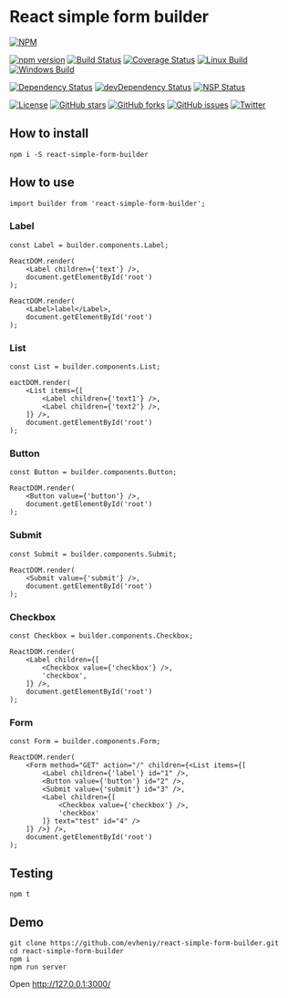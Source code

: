 # React simple form builder


[![NPM](https://nodei.co/npm/react-simple-form-builder.png)](https://npmjs.org/package/react-simple-form-builder)

[![npm version](https://badge.fury.io/js/react-simple-form-builder.svg)](https://badge.fury.io/js/react-simple-form-builder)
[![Build Status](https://travis-ci.org/evheniy/react-simple-form-builder.svg?branch=master)](https://travis-ci.org/evheniy/react-simple-form-builder)
[![Coverage Status](https://coveralls.io/repos/github/evheniy/react-simple-form-builder/badge.svg?branch=master)](https://coveralls.io/github/evheniy/react-simple-form-builder?branch=master)
[![Linux Build](https://img.shields.io/travis/evheniy/react-simple-form-builder/master.svg?label=linux)](https://travis-ci.org/evheniy/)
[![Windows Build](https://img.shields.io/appveyor/ci/evheniy/react-simple-form-builder/master.svg?label=windows)](https://ci.appveyor.com/project/evheniy/react-simple-form-builder)

[![Dependency Status](https://david-dm.org/evheniy/react-simple-form-builder.svg)](https://david-dm.org/evheniy/react-simple-form-builder)
[![devDependency Status](https://david-dm.org/evheniy/react-simple-form-builder/dev-status.svg)](https://david-dm.org/evheniy/react-simple-form-builder#info=devDependencies)
[![NSP Status](https://img.shields.io/badge/NSP%20status-no%20vulnerabilities-green.svg)](https://travis-ci.org/evheniy/react-simple-form-builder)

[![License](https://img.shields.io/badge/license-MIT-blue.svg)](https://raw.githubusercontent.com/evheniy/react-simple-form-builder/master/LICENSE)
[![GitHub stars](https://img.shields.io/github/stars/evheniy/react-simple-form-builder.svg)](https://github.com/evheniy/react-simple-form-builder/stargazers)
[![GitHub forks](https://img.shields.io/github/forks/evheniy/react-simple-form-builder.svg)](https://github.com/evheniy/react-simple-form-builder/network)
[![GitHub issues](https://img.shields.io/github/issues/evheniy/react-simple-form-builder.svg)](https://github.com/evheniy/react-simple-form-builder/issues)
[![Twitter](https://img.shields.io/twitter/url/https/github.com/evheniy/react-simple-form-builder.svg?style=social)](https://twitter.com/intent/tweet?text=Wow:&url=%5Bobject%20Object%5D)

## How to install

    npm i -S react-simple-form-builder
    
## How to use

    import builder from 'react-simple-form-builder';

### Label

    const Label = builder.components.Label;
    
    ReactDOM.render(
        <Label children={'text'} />,
        document.getElementById('root')
    );
    
    ReactDOM.render(
        <Label>label</Label>,
        document.getElementById('root')
    );
    
### List

    const List = builder.components.List;
    
    eactDOM.render(
        <List items={[
            <Label children={'text1'} />,
            <Label children={'text2'} />,
        ]} />,
        document.getElementById('root')
    );
    
### Button

    const Button = builder.components.Button;
    
    ReactDOM.render(
        <Button value={'button'} />,
        document.getElementById('root')
    );
    
### Submit

    const Submit = builder.components.Submit;
    
    ReactDOM.render(
        <Submit value={'submit'} />,
        document.getElementById('root')
    );
    
### Checkbox

    const Checkbox = builder.components.Checkbox;
    
    ReactDOM.render(
        <Label children={[
            <Checkbox value={'checkbox'} />,
            'checkbox',
        ]} />,
        document.getElementById('root')
    );
    
### Form

    const Form = builder.components.Form;
    
    ReactDOM.render(
        <Form method="GET" action="/" children={<List items={[
            <Label children={'label'} id="1" />,
            <Button value={'button'} id="2" />,
            <Submit value={'submit'} id="3" />,
            <Label children={[
                <Checkbox value={'checkbox'} />,
                'checkbox'
            ]} text="test" id="4" />
        ]} />} />,
        document.getElementById('root')
    );

## Testing

    npm t

## Demo

    git clone https://github.com/evheniy/react-simple-form-builder.git
    cd react-simple-form-builder
    npm i
    npm run server
    
Open http://127.0.0.1:3000/